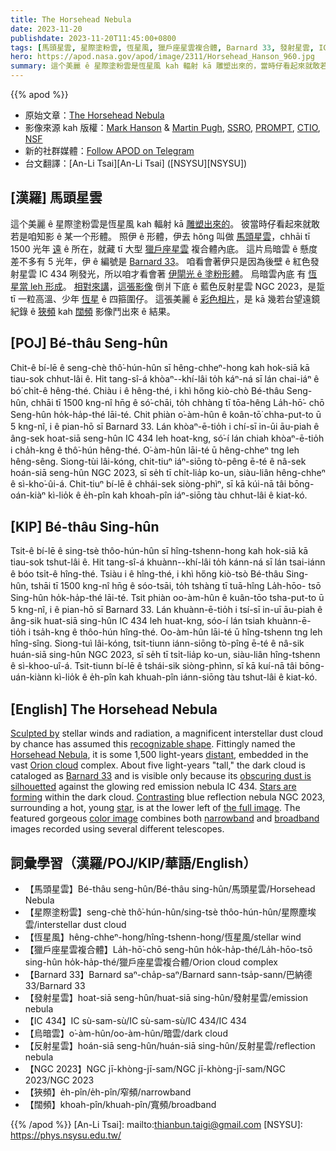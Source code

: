 ```yaml
---
title: The Horsehead Nebula
date: 2023-11-20
publishdate: 2023-11-20T11:45:00+0800
tags: [馬頭星雲, 星際塗粉雲, 恆星風, 獵戶座星雲複合體, Barnard 33, 發射星雲, IC 434, 烏暗雲, 反射星雲, NGC 2023, 狹頻, 闊頻]
hero: https://apod.nasa.gov/apod/image/2311/Horsehead_Hanson_960.jpg
summary: 這个美麗 ê 星際塗粉雲是恆星風 kah 輻射 kā 雕塑出來的，當時仔看起來就敢若是咱知影 ê 某一个形體。
---
```


{{% apod %}}

- 原始文章：[The Horsehead Nebula](https://apod.nasa.gov/apod/ap231120.html)
- 影像來源 kah 版權：[Mark Hanson](https://www.hansonastronomy.com/bio) & [Martin Pugh](https://www.martinpughastrophotography.space/about), [SSRO](http://www.starshadows.com/), [PROMPT](https://en.wikipedia.org/wiki/PROMPT_Telescopes), [CTIO](https://noirlab.edu/public/programs/ctio/), [NSF](https://www.nsf.gov/)
- 新的社群媒體：[Follow APOD on Telegram](https://t.me/apod_telegram)
- 台文翻譯：[An-Li Tsai][An-Li Tsai] ([NSYSU][NSYSU])

## [漢羅] 馬頭星雲
這个美麗 ê 星際塗粉雲是恆星風 kah 輻射 kā [雕塑出來的][Sculpted by]。
彼當時仔看起來就敢若是咱知影 ê 某一个形體。
照伊 ê 形體，伊去 hŏng 叫做 [馬頭星雲][Horsehead Nebula]，chhāi tī 1500 光年 [遠][distant] ê 所在，就藏 tī 大型 [獵戶座星雲][Orion cloud] 複合體內底。
這片烏暗雲 ê 懸度差不多有 5 光年，伊 ê 編號是 [Barnard 33][Barnard 33]。
咱看會著伊只是因為後壁 ê 紅色發射星雲 IC 434 咧發光，所以咱才看會著 [伊閘光 ê 塗粉形體][obscuring dust is silhouetted]。
烏暗雲內底 有 [恆星當 leh 形成][Stars are forming]。
[相對來講][Contrasting]，[這張影像][the full image] 倒爿下底 ê 藍色反射星雲 NGC 2023，是踅 tī 一粒高溫、少年 [恆星][star] ê 四箍圍仔。
這張美麗 ê [彩色相片][color image]，是 kā 幾若台望遠鏡紀錄 ê [狹頻][narrowband] kah [闊頻][broadband] 影像鬥出來 ê 結果。

## [POJ] Bé-thâu Seng-hûn
Chit-ê bí-lē ê seng-chè thô͘-hún-hûn sī hêng-chheⁿ-hong kah hok-siā kā tiau-sok chhut-lâi ê.
Hit tang-sî-á khòaⁿ--khí-lâi to̍h káⁿ-ná sī lán chai-iáⁿ ê bó͘ chi̍t-ê hêng-thé.
Chiàu i ê hêng-thé, i khì hőng kiò-chò Bé-thâu Seng-hûn, chhāi tī 1500 kng-nî hn̄g ê só͘-chāi, to̍h chhàng tī tōa-hêng La̍h-hō͘- chō Seng-hûn ho̍k-ha̍p-thé lāi-té.
Chit phiàn o͘-àm-hûn ê koân-tō͘ chha-put-to ū 5 kng-nî, i ê pian-hō sī Barnard 33.
Lán khòaⁿ-ē-tio̍h i chí-sī in-ūi āu-piah ê âng-sek hoat-siā seng-hûn IC 434 leh hoat-kng, só͘-í lán chiah khòaⁿ-ē-tio̍h i cha̍h-kng ê thô͘-hún hêng-thé.
O͘-àm-hûn lāi-té ū hêng-chheⁿ tng leh hêng-sêng.
Siong-tùi lâi-kóng, chit-tiuⁿ iáⁿ-siōng tò-pêng ē-té ê nâ-sek hoán-siā seng-hûn NGC 2023, sī se̍h tī chi̍t-lia̍p ko-un, siàu-liân hêng-chheⁿ ê sì-kho͘-ûi-á.
Chit-tiuⁿ bí-lē ê chhái-sek siòng-phìⁿ, sī kā kúi-nā tâi bōng-oán-kiàⁿ kì-lio̍k ê e̍h-pîn kah khoah-pîn iáⁿ-siōng tàu chhut-lâi ê kiat-kó.

## [KIP] Bé-thâu Sing-hûn
Tsit-ê bí-lē ê sing-tsè thôo-hún-hûn sī hîng-tshenn-hong kah hok-siā kā tiau-sok tshut-lâi ê.
Hit tang-sî-á khuànn--khí-lâi to̍h kánn-ná sī lán tsai-iánn ê bóo tsi̍t-ê hîng-thé.
Tsiàu i ê hîng-thé, i khì hőng kiò-tsò Bé-thâu Sing-hûn, tshāi tī 1500 kng-nî hn̄g ê sóo-tsāi, to̍h tshàng tī tuā-hîng La̍h-hōo- tsō Sing-hûn ho̍k-ha̍p-thé lāi-té.
Tsit phiàn oo-àm-hûn ê kuân-tōo tsha-put-to ū 5 kng-nî, i ê pian-hō sī Barnard 33.
Lán khuànn-ē-tio̍h i tsí-sī in-uī āu-piah ê âng-sik huat-siā sing-hûn IC 434 leh huat-kng, sóo-í lán tsiah khuànn-ē-tio̍h i tsa̍h-kng ê thôo-hún hîng-thé.
Oo-àm-hûn lāi-té ū hîng-tshenn tng leh hîng-sîng.
Siong-tuì lâi-kóng, tsit-tiunn iánn-siōng tò-pîng ē-té ê nâ-sik huán-siā sing-hûn NGC 2023, sī se̍h tī tsi̍t-lia̍p ko-un, siàu-liân hîng-tshenn ê sì-khoo-uî-á.
Tsit-tiunn bí-lē ê tshái-sik siòng-phìnn, sī kā kuí-nā tâi bōng-uán-kiànn kì-lio̍k ê e̍h-pîn kah khuah-pîn iánn-siōng tàu tshut-lâi ê kiat-kó.

## [English] The Horsehead Nebula
[Sculpted by][Sculpted by] stellar winds and radiation, a magnificent interstellar dust cloud by chance has assumed this [recognizable shape][recognizable shape].
Fittingly named the [Horsehead Nebula][Horsehead Nebula], it is some 1,500 light-years [distant][distant], embedded in the vast [Orion cloud][Orion cloud] complex.
About five light-years "tall," the dark cloud is cataloged as [Barnard 33][Barnard 33] and is visible only because its [obscuring dust is silhouetted][obscuring dust is silhouetted] against the glowing red emission nebula IC 434.
[Stars are forming][Stars are forming] within the dark cloud.
[Contrasting][Contrasting] blue reflection nebula NGC 2023, surrounding a hot, young [star][star], is at the lower left of [the full image][the full image].
The featured gorgeous [color image][color image] combines both [narrowband][narrowband] and [broadband][broadband] images recorded using several different telescopes.

## 詞彙學習（漢羅/POJ/KIP/華語/English）
- 【馬頭星雲】Bé-thâu seng-hûn/Bé-thâu sing-hûn/馬頭星雲/Horsehead Nebula
- 【星際塗粉雲】seng-chè thô͘-hún-hûn/sing-tsè thôo-hún-hûn/星際塵埃雲/interstellar dust cloud
- 【恆星風】hêng-chheⁿ-hong/hîng-tshenn-hong/恆星風/stellar wind
- 【獵戶座星雲複合體】La̍h-hō͘-chō seng-hûn ho̍k-ha̍p-thé/La̍h-hōo-tsō sing-hûn ho̍k-ha̍p-thé/獵戶座星雲複合體/Orion cloud complex
- 【Barnard 33】Barnard saⁿ-cha̍p-saⁿ/Barnard sann-tsa̍p-sann/巴納德 33/Barnard 33
- 【發射星雲】hoat-siā seng-hûn/huat-siā sing-hûn/發射星雲/emission nebula
- 【IC 434】IC sù-sam-sù/IC sù-sam-sù/IC 434/IC 434
- 【烏暗雲】o͘-àm-hûn/oo-àm-hûn/暗雲/dark cloud
- 【反射星雲】hoán-siā seng-hûn/huán-siā sing-hûn/反射星雲/reflection nebula
- 【NGC 2023】NGC jī-khòng-jī-sam/NGC jī-khòng-jī-sam/NGC 2023/NGC 2023
- 【狹頻】e̍h-pîn/e̍h-pîn/窄頻/narrowband
- 【闊頻】khoah-pîn/khuah-pîn/寬頻/broadband

{{% /apod %}}
[An-Li Tsai]: mailto:thianbun.taigi@gmail.com
[NSYSU]: https://phys.nsysu.edu.tw/

[copyright]: https://apod.nasa.gov/apod/fap/lib/about_apod.html#srapply
[License]: https://creativecommons.org/licenses/by/2.0/

[Sculpted by]:http://sprite.phys.ncku.edu.tw/astrolab/mirrors/apod_e/ap080313.html
[recognizable shape]:https://en.wikipedia.org/wiki/Seahorse
[Horsehead Nebula]:https://en.wikipedia.org/wiki/Horsehead_Nebula
[distant]:https://youtu.be/hgTrLozRj40
[Orion cloud]:http://sprite.phys.ncku.edu.tw/astrolab/mirrors/apod_e/ap070125.html
[Barnard 33]:http://messier.seds.org/xtra/ngc/b33.html
[obscuring dust is silhouetted]:http://sprite.phys.ncku.edu.tw/astrolab/mirrors/apod_e/ap230129.html
[Stars are forming]:https://science.nasa.gov/astrophysics/focus-areas/how-do-stars-form-and-evolve/
[Contrasting]:http://sprite.phys.ncku.edu.tw/astrolab/mirrors/apod_e/ap160608.html
[star]:https://science.nasa.gov/astrophysics/focus-areas/how-do-stars-form-and-evolve
[the full image]:http://sprite.phys.ncku.edu.tw/astrolab/mirrors/apod_e/image/1912/Horsehead_Hanson_2604.jpg
[color image]:https://www.hansonastronomy.com/ic-434ngc2023
[narrowband]:https://www.thepoke.co.uk/wp-content/uploads/2016/09/pets-vs-furniture-cat-squeezed-in-couch.jpg
[broadband]:https://s-media-cache-ak0.pinimg.com/736x/e1/6c/e4/e16ce47242406ac2d278f10619282d13.jpg
